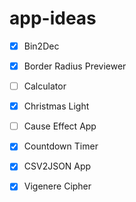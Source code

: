 # app-ideas

- [x] Bin2Dec
- [x] Border Radius Previewer
- [ ] Calculator
- [x] Christmas Light
- [ ] Cause Effect App
- [x] Countdown Timer
- [x] CSV2JSON App

- [x] Vigenere Cipher
